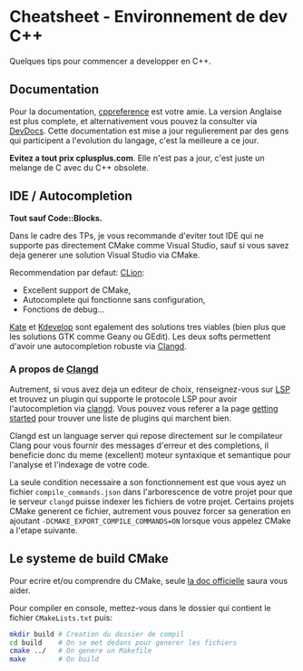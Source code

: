 # Cheatsheet - Environnement de dev C++

Quelques tips pour commencer a developper en C++.

## Documentation

Pour la documentation, [cppreference](https://en.cppreference.com/w/) est votre
amie. La version Anglaise est plus complete, et alternativement vous pouvez la
consulter via [DevDocs](https://devdocs.io/). Cette documentation est mise a
jour regulierement par des gens qui participent a l'evolution du langage, c'est
la meilleure a ce jour.

**Evitez a tout prix cplusplus.com**. Elle n'est pas a jour, c'est juste un
melange de C avec du C++ obsolete.

## IDE / Autocompletion

**Tout sauf Code::Blocks.**

Dans le cadre des TPs, je vous recommande d'eviter tout IDE qui ne supporte
pas directement CMake comme Visual Studio, sauf si vous savez deja generer
une solution Visual Studio via CMake.

Recommendation par defaut: [CLion](https://www.jetbrains.com/clion/):

- Excellent support de CMake,
- Autocomplete qui fonctionne sans configuration,
- Fonctions de debug...

[Kate](https://kate-editor.org/) et [Kdevelop](https://www.kdevelop.org/) sont
egalement des solutions tres viables (bien plus que les solutions GTK comme
Geany ou GEdit). Les deux softs permettent d'avoir une autocompletion robuste
via [Clangd](https://clangd.llvm.org/).

### A propos de [Clangd](https://clangd.llvm.org/)

Autrement, si vous avez deja un editeur de choix, renseignez-vous sur
[LSP](https://microsoft.github.io/language-server-protocol/) et trouvez un
plugin qui supporte le protocole LSP pour avoir l'autocompletion via
[clangd](https://clangd.llvm.org/). Vous pouvez vous referer a la page
[getting started](https://clangd.llvm.org/installation) pour trouver une liste
de plugins qui marchent bien.

Clangd est un language server qui repose directement sur le compilateur Clang
pour vous fournir des messages d'erreur et des completions, il beneficie donc
du meme (excellent) moteur syntaxique et semantique pour l'analyse et l'indexage
de votre code.

La seule condition necessaire a son fonctionnement est que vous ayez un fichier
`compile_commands.json` dans l'arborescence de votre projet pour que le serveur
`clangd` puisse indexer les fichiers de votre projet. Certains projets CMake
generent ce fichier, autrement vous pouvez forcer sa generation en
ajoutant `-DCMAKE_EXPORT_COMPILE_COMMANDS=ON` lorsque vous appelez CMake a
l'etape suivante.

## Le systeme de build CMake

Pour ecrire et/ou comprendre du CMake, seule
[la doc officielle](https://cmake.org/cmake/help/latest/) saura vous aider.

Pour compiler en console, mettez-vous dans le dossier qui contient le fichier
`CMakeLists.txt` puis:

```sh
mkdir build # Creation du dossier de compil
cd build    # On se met dedans pour generer les fichiers
cmake ../   # On genere un Makefile
make        # On build
```
